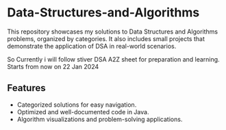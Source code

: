# Data-Structures-and-Algorithms
This repository showcases my solutions to Data Structures and Algorithms problems, organized by categories. It also includes small projects that demonstrate the application of DSA in real-world scenarios.

So Currently i will follow stiver DSA A2Z sheet for preparation and learning.
Starts from now on 22 Jan 2024
<br>
## Features
- Categorized solutions for easy navigation.
- Optimized and well-documented code in Java.
- Algorithm visualizations and problem-solving applications.

